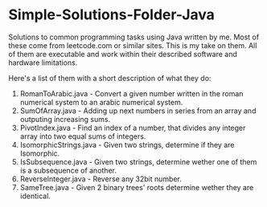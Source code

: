 # Simple-Solutions-Folder-Java

Solutions to common programming tasks using Java written by me.
Most of these come from leetcode.com or similar sites. This is my take on them.
All of them are executable and work within their described software and hardware limitations.

Here's a list of them with a short description of what they do:

1. RomanToArabic.java - Convert a given number written in the roman numerical system to an arabic numerical system.
2. SumOfArray.java - Adding up next numbers in series from an array and outputing increasing sums.
3. PivotIndex.java - Find an index of a number, that divides any integer array into two equal sums of integers.
4. IsomorphicStrings.java - Given two strings, determine if they are Isomorphic.
5. IsSubsequence.java - Given two strings, determine wether one of them is a subsequence of another.
6. ReverseInteger.java - Reverse any 32bit number.
7. SameTree.java - Given 2 binary trees' roots determine wether they are identical.
